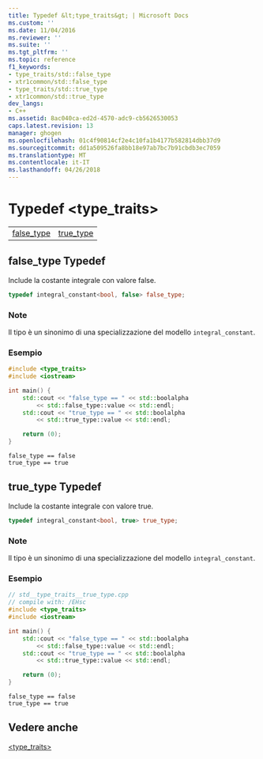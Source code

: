```yaml
---
title: Typedef &lt;type_traits&gt; | Microsoft Docs
ms.custom: ''
ms.date: 11/04/2016
ms.reviewer: ''
ms.suite: ''
ms.tgt_pltfrm: ''
ms.topic: reference
f1_keywords:
- type_traits/std::false_type
- xtr1common/std::false_type
- type_traits/std::true_type
- xtr1common/std::true_type
dev_langs:
- C++
ms.assetid: 8ac040ca-ed2d-4570-adc9-cb5626530053
caps.latest.revision: 13
manager: ghogen
ms.openlocfilehash: 01c4f90814cf2e4c10fa1b4177b582814dbb37d9
ms.sourcegitcommit: dd1a509526fa8bb18e97ab7bc7b91cbdb3ec7059
ms.translationtype: MT
ms.contentlocale: it-IT
ms.lasthandoff: 04/26/2018
---
```

# <a name="lttypetraitsgt-typedefs"></a>Typedef &lt;type_traits&gt;

|||
|-|-|
|[false_type](#false_type)|[true_type](#true_type)|

## <a name="false_type"></a>  false_type Typedef

Include la costante integrale con valore false.

```cpp
typedef integral_constant<bool, false> false_type;
```

### <a name="remarks"></a>Note

Il tipo è un sinonimo di una specializzazione del modello `integral_constant`.

### <a name="example"></a>Esempio

```cpp
#include <type_traits>
#include <iostream>

int main() {
    std::cout << "false_type == " << std::boolalpha
        << std::false_type::value << std::endl;
    std::cout << "true_type == " << std::boolalpha
        << std::true_type::value << std::endl;

    return (0);
}
```

```Output
false_type == false
true_type == true
```

## <a name="true_type"></a>  true_type Typedef

Include la costante integrale con valore true.

```cpp
typedef integral_constant<bool, true> true_type;
```

### <a name="remarks"></a>Note

Il tipo è un sinonimo di una specializzazione del modello `integral_constant`.

### <a name="example"></a>Esempio

```cpp
// std__type_traits__true_type.cpp
// compile with: /EHsc
#include <type_traits>
#include <iostream>

int main() {
    std::cout << "false_type == " << std::boolalpha
        << std::false_type::value << std::endl;
    std::cout << "true_type == " << std::boolalpha
        << std::true_type::value << std::endl;

    return (0);
}
```

```Output
false_type == false
true_type == true
```

## <a name="see-also"></a>Vedere anche

[<type_traits>](../standard-library/type-traits.md)<br/>
